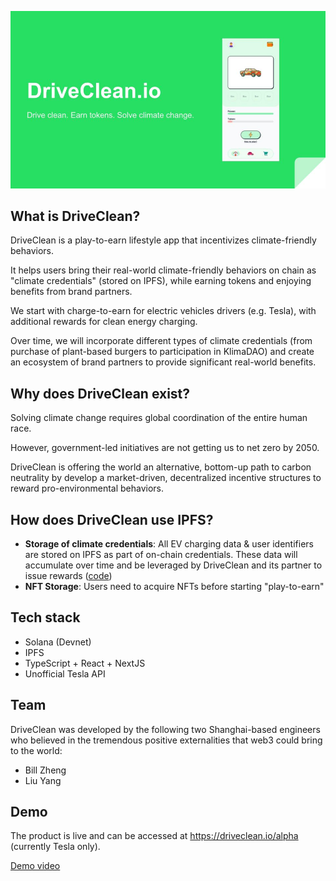 ![Cover photo](https://github.com/driveclean/driveclean-ipfs/blob/main/Readme_pic_1.jpeg?raw=true)


## What is DriveClean?

DriveClean is a play-to-earn lifestyle app that incentivizes climate-friendly behaviors.

It helps users bring their real-world climate-friendly behaviors on chain as "climate credentials" (stored on IPFS), while earning tokens and enjoying benefits from brand partners.

We start with charge-to-earn for electric vehicles drivers (e.g. Tesla), with additional rewards for clean energy charging.

Over time, we will incorporate different types of climate credentials (from purchase of plant-based burgers to participation in KlimaDAO) and create an ecosystem of brand partners to provide significant real-world benefits.

## Why does DriveClean exist?

Solving climate change requires global coordination of the entire human race.

However, government-led initiatives are not getting us to net zero by 2050.

DriveClean is offering the world an alternative, bottom-up path to carbon neutrality by develop a market-driven, decentralized incentive structures to reward pro-environmental behaviors.


## How does DriveClean use IPFS?

- **Storage of climate credentials**: All EV charging data & user identifiers are stored on IPFS as part of on-chain credentials. These data will accumulate over time and be leveraged by DriveClean and its partner to issue rewards ([code](https://github.com/driveclean/driveclean-ipfs/blob/main/pages/api/cron/check_charge_state.ts))
- **NFT Storage**: Users need to acquire NFTs before starting "play-to-earn"

## Tech stack

- Solana (Devnet)
- IPFS
- TypeScript + React + NextJS
- Unofficial Tesla API

## Team

DriveClean was developed by the following two Shanghai-based engineers who believed in the tremendous positive externalities that web3 could bring to the world:
- Bill Zheng
- Liu Yang


## Demo

The product is live and can be accessed at https://driveclean.io/alpha (currently Tesla only).

[Demo video](https://youtu.be/5ujkGHpYmZw) 
